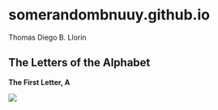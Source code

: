 # somerandombnuuy.github.io
Thomas Diego B. Llorin

## The Letters of the Alphabet

**The First Letter, A**

![](https://media.istockphoto.com/id/1373103179/photo/letter-a-red-on-white-background.jpg?s=612x612&w=0&k=20&c=nrw16RStun2YNQ7FLWIO32MGVl-CHO3kidNlRTUfw60=)
